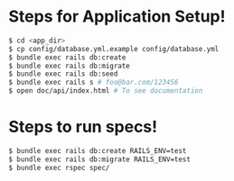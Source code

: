 # Steps for Application Setup!

```sh
$ cd <app_dir>
$ cp config/database.yml.example config/database.yml
$ bundle exec rails db:create
$ bundle exec rails db:migrate
$ bundle exec rails db:seed
$ bundle exec rails s # foo@bar.com/123456
$ open doc/api/index.html # To see documentation 
```
# Steps to run specs!

```sh
$ bundle exec rails db:create RAILS_ENV=test
$ bundle exec rails db:migrate RAILS_ENV=test
$ bundle exec rspec spec/
```
